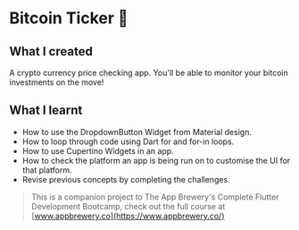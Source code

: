 # Bitcoin Ticker 🤑

## What I created

A crypto currency price checking app. You'll be able to monitor your bitcoin investments on the move!

## What I learnt

- How to use the DropdownButton Widget from Material design.
- How to loop through code using Dart for and for-in loops.
- How to use Cupertino Widgets in an app.
- How to check the platform an app is being run on to customise the UI for that platform.
- Revise previous concepts by completing the challenges.

>This is a companion project to The App Brewery's Complete Flutter Development Bootcamp, check out the full course at [www.appbrewery.co](https://www.appbrewery.co/)